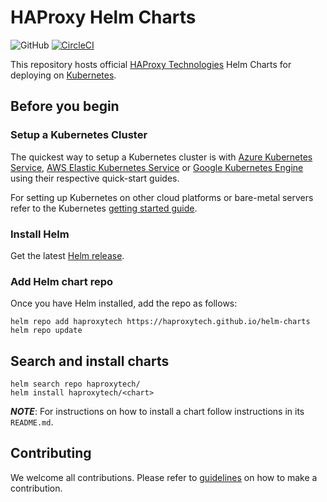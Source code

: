 # HAProxy Helm Charts

![GitHub](https://img.shields.io/github/license/haproxytech/helm-charts)
[![CircleCI](https://circleci.com/gh/haproxytech/helm-charts/tree/master.svg?style=svg)](https://circleci.com/gh/haproxytech/helm-charts/tree/master)

This repository hosts official [HAProxy Technologies](https://www.haproxy.com/) Helm Charts for deploying on [Kubernetes](https://kubernetes.io/).

## Before you begin

### Setup a Kubernetes Cluster

The quickest way to setup a Kubernetes cluster is with [Azure Kubernetes Service](https://azure.microsoft.com/en-us/services/kubernetes-service/), [AWS Elastic Kubernetes Service](https://aws.amazon.com/eks/) or [Google Kubernetes Engine](https://cloud.google.com/kubernetes-engine/) using their respective quick-start guides.

For setting up Kubernetes on other cloud platforms or bare-metal servers refer to the Kubernetes [getting started guide](http://kubernetes.io/docs/getting-started-guides/).

### Install Helm

Get the latest [Helm release](https://github.com/helm/helm#install).

### Add Helm chart repo

Once you have Helm installed, add the repo as follows:

```console
helm repo add haproxytech https://haproxytech.github.io/helm-charts
helm repo update
```

## Search and install charts

```console
helm search repo haproxytech/
helm install haproxytech/<chart>
```

***NOTE***: For instructions on how to install a chart follow instructions in its `README.md`.

## Contributing

We welcome all contributions. Please refer to [guidelines](CONTRIBUTING.md) on how to make a contribution.








